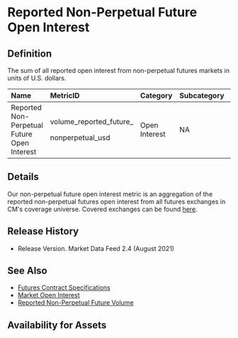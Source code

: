 # Reported Non-Perpetual Future Open Interest

## Definition

The sum of all reported open interest from non-perpetual futures markets in units of U.S. dollars.[  
](https://docs.coinmetrics.io/asset-metrics/volume/volume_reported_future_coin_margined_usd_1d)

<table>
  <thead>
    <tr>
      <th style="text-align:left">Name</th>
      <th style="text-align:left">MetricID</th>
      <th style="text-align:left">Category</th>
      <th style="text-align:left">Subcategory</th>
      <th style="text-align:left">Type</th>
      <th style="text-align:left">Unit</th>
      <th style="text-align:left">Interval</th>
    </tr>
  </thead>
  <tbody>
    <tr>
      <td style="text-align:left">Reported Non-Perpetual Future Open Interest</td>
      <td style="text-align:left">
        <p>volume_reported_future_</p>
        <p>nonperpetual_usd</p>
      </td>
      <td style="text-align:left">Open Interest</td>
      <td style="text-align:left">NA</td>
      <td style="text-align:left">NA</td>
      <td style="text-align:left">USD</td>
      <td style="text-align:left">1h, 1d</td>
    </tr>
  </tbody>
</table>

## Details

Our non-perpetual future open interest metric is an aggregation of the reported non-perpetual futures open interest from all futures exchanges in CM's coverage universe.  Covered exchanges can be found [here](../../exchanges/all-exchanges.md).

## Release History

* Release Version. Market Data Feed 2.4 \(August 2021\) 

## See Also

* [Futures Contract Specifications](../../market-data/futures-contract-specifications.md)
* [Market Open Interest](../../market-data/market-open-interest.md)
* [Reported Non-Perpetual Future Volume ](../volume/volume_reported_future_nonperpetual_usd_1d.md)

## Availability for Assets

